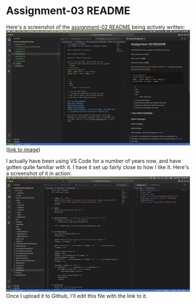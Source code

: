 # Assignment-03 README

Here's a screenshot of the [assignment-02 README](../assignment-02/README.md) being actively written:
![assignment-02 README being actively written](mart341-workspace-a3.jpg)
([link to image](mart341-workspace-a3.jpg))

I actually have been using VS Code for a number of years now, and have gotten quite familiar with it. I have it set up fairly close to how I like it. Here's a screenshot of it in action:
![side project in action](wip-project-workspace-a3.jpg)
Once I upload it to Github, I'll edit this file with the link to it.